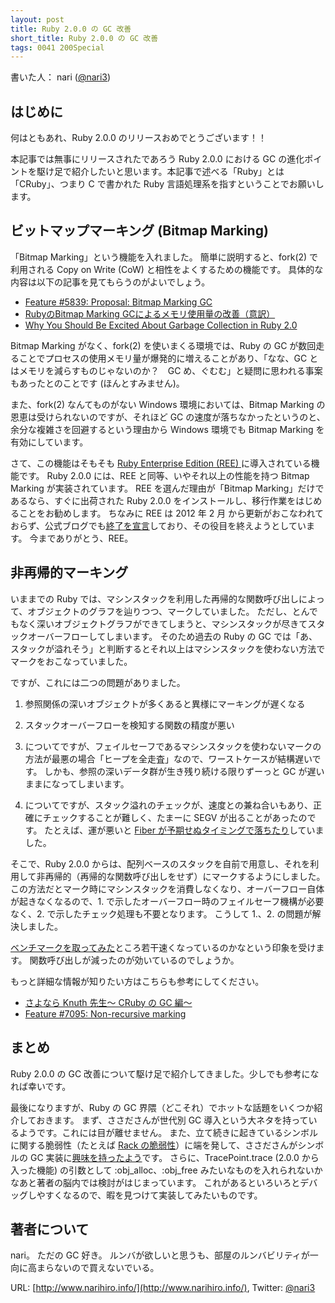 ```yaml
---
layout: post
title: Ruby 2.0.0 の GC 改善
short_title: Ruby 2.0.0 の GC 改善
tags: 0041 200Special
---
```



書いた人： nari ([@nari3](https://twitter.com/nari3))

## はじめに

何はともあれ、Ruby 2.0.0 のリリースおめでとうございます！！

本記事では無事にリリースされたであろう Ruby 2.0.0 における GC の進化ポイントを駆け足で紹介したいと思います。本記事で述べる「Ruby」とは「CRuby」、つまり C で書かれた Ruby 言語処理系を指すということでお願いします。

## ビットマップマーキング (Bitmap Marking)

「Bitmap Marking」という機能を入れました。
簡単に説明すると、fork(2) で利用される Copy on Write (CoW) と相性をよくするための機能です。
具体的な内容は以下の記事を見てもらうのがよいでしょう。

* [Feature #5839: Proposal: Bitmap Marking GC](https://bugs.ruby-lang.org/issues/5839)
* [RubyのBitmap Marking GCによるメモリ使用量の改善（意訳）](http://d.hatena.ne.jp/authorNari/20120203/1328269573)
* [Why You Should Be Excited About Garbage Collection in Ruby 2.0](http://patshaughnessy.net/2012/3/23/why-you-should-be-excited-about-garbage-collection-in-ruby-2-0)


Bitmap Marking がなく、fork(2) を使いまくる環境では、Ruby の GC が数回走ることでプロセスの使用メモリ量が爆発的に増えることがあり、「なな、GC とはメモリを減らすものじゃないのか？　GC め、ぐむむ」と疑問に思われる事案もあったとのことです (ほんとすみません)。

また、fork(2) なんてものがない Windows 環境においては、Bitmap Marking の恩恵は受けられないのですが、それほど GC の速度が落ちなかったというのと、余分な複雑さを回避するという理由から Windows 環境でも Bitmap  Marking を有効にしています。

さて、この機能はそもそも [Ruby Enterprise Edition (REE) ](http://www.rubyenterpriseedition.com/) に導入されている機能です。
Ruby 2.0.0 には、REE と同等、いやそれ以上の性能を持つ Bitmap Marking が実装されています。
REE を選んだ理由が「Bitmap Marking」だけであるなら、すぐに出荷された Ruby 2.0.0 をインストールし、移行作業をはじめることをお勧めします。
ちなみに REE は 2012 年 2 月 から更新がおこなわれておらず、公式ブログでも[終了を宣言](http://blog.phusion.nl/2012/02/21/ruby-enterprise-edition-1-8-7-2012-02-released-end-of-life-imminent/)しており、その役目を終えようとしています。
今までありがとう、REE。

## 非再帰的マーキング

いままでの Ruby では、マシンスタックを利用した再帰的な関数呼び出しによって、オブジェクトのグラフを辿りつつ、マークしていました。
ただし、とんでもなく深いオブジェクトグラフができてしまうと、マシンスタックが尽きてスタックオーバーフローしてしまいます。
そのため過去の Ruby の GC では「あ、スタックが溢れそう」と判断するとそれ以上はマシンスタックを使わない方法でマークをおこなっていました。

ですが、これには二つの問題がありました。

1. 参照関係の深いオブジェクトが多くあると異様にマーキングが遅くなる
1. スタックオーバーフローを検知する関数の精度が悪い


1. についてですが、フェイルセーフであるマシンスタックを使わないマークの方法が最悪の場合「ヒープを全走査」なので、ワーストケースが結構遅いです。
しかも、参照の深いデータ群が生き残り続ける限りずーっと GC が遅いままになってしまいます。

2. についてですが、スタック溢れのチェックが、速度との兼ね合いもあり、正確にチェックすることが難しく、たまーに SEGV が出ることがあったのです。
たとえば、運が悪いと [Fiber が予期せぬタイミングで落ちたり](http://bugs.ruby-lang.org/issues/3781)していました。

そこで、Ruby 2.0.0 からは、配列ベースのスタックを自前で用意し、それを利用して非再帰的（再帰的な関数呼び出しをせず）にマークするようにしました。
この方法だとマーク時にマシンスタックを消費しなくなり、オーバーフロー自体が起きなくなるので、1. で示したオーバーフロー時のフェイルセーフ機構が必要なく、2. で示したチェック処理も不要となります。
こうして 1.、2. の問題が解決しました。

[ベンチマークを取ってみた](https://gist.github.com/3806667)ところ若干速くなっているのかなという印象を受けます。
関数呼び出しが減ったのが効いているのでしょうか。

もっと詳細な情報が知りたい方はこちらも参考にしてください。

* [さよなら Knuth 先生〜 CRuby の GC 編〜](http://d.hatena.ne.jp/authorNari/20121006/1349499801)
* [Feature #7095: Non-recursive marking](https://bugs.ruby-lang.org/issues/7095)


## まとめ

Ruby 2.0.0 の GC 改善について駆け足で紹介してきました。少しでも参考になれば幸いです。

最後になりますが、Ruby の GC 界隈（どこそれ）でホットな話題をいくつか紹介しておきます。
まず、ささださんが世代別 GC 導入という大ネタを持っているようです。これには目が離せません。
また、立て続きに起きているシンボルに関する脆弱性（たとえば [Rack の脆弱性](https://bugzilla.redhat.com/show_bug.cgi?id=895384)）に端を発して、ささださんがシンボルの GC 実装に[興味を持ったよう](http://www.atdot.net/~ko1/diary/201212.html#d25)です。
さらに、TracePoint.trace (2.0.0 から入った機能) の引数として :obj_alloc、:obj_free みたいなものを入れられないかなあと著者の脳内では検討がはじまっています。
これがあるといろいろとデバッグしやすくなるので、暇を見つけて実装してみたいものです。

## 著者について

nari。
ただの GC 好き。
ルンバが欲しいと思うも、部屋のルンバビリティが一向に高まらないので買えないでいる。

URL: [http://www.narihiro.info/](http://www.narihiro.info/), Twitter: [@nari3](https://twitter.com/nari3)


